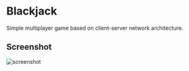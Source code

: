# Blackjack
Simple multiplayer game based on client-server network architecture.

## Screenshot
![screenshot](https://cloud.githubusercontent.com/assets/23472687/26346328/1b4dc814-3fa6-11e7-88e9-9a7590b861b0.png)